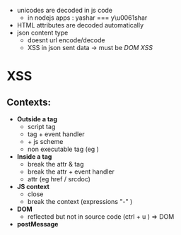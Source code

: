 
- unicodes are decoded in js code
	- in nodejs apps : yashar === y\u0061shar
- HTML attributes are decoded automatically
- json content type 
	- doesnt url encode/decode
	- XSS in json sent data -> must be *DOM XSS* 
# XSS
## Contexts: 
- **Outside a tag**
	- script tag
	- tag + event handler
	-  </a> + js scheme 
	- non executable tag (eg </title>)
- **Inside a tag** 
	- break the attr & tag 
	- break the attr + event handler
	- attr (eg href / srcdoc)
- **JS context**
	- close </script>
	- break the context (expressions "-" )
- **DOM**
	- reflected but not in source code (ctrl + u ) => DOM
- **postMessage**
